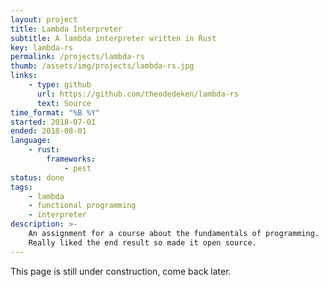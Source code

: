 ```yaml
---
layout: project
title: Lambda Interpreter
subtitle: A lambda interpreter written in Rust
key: lambda-rs
permalink: /projects/lambda-rs
thumb: /assets/img/projects/lambda-rs.jpg
links:
    - type: github
      url: https://github.com/theodedeken/lambda-rs
      text: Source
time_format: "%B %Y"
started: 2018-07-01
ended: 2018-08-01
language: 
    - rust:
        frameworks:
            - pest
status: done
tags:
    - lambda
    - functional programming
    - interpreter
description: >-
    An assignment for a course about the fundamentals of programming.
    Really liked the end result so made it open source.
---
```

This page is still under construction, come back later.